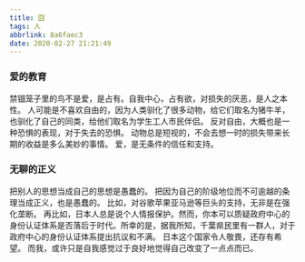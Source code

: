 ```yaml
---
title: 囧
tags: 人
abbrlink: 8a6faec3
date: 2020-02-27 21:21:49
---
```

### 爱的教育
禁锢笼子里的鸟不是爱，是占有。<!--more-->自我中心，占有欲，对损失的厌恶，是人之本性。
人可能是不喜欢自由的，因为人类驯化了很多动物，给它们取名为猪牛羊，也驯化了自己的同类，给他们取名为学生工人市民伴侣。
反对自由，大概也是一种恐惧的表现，对于失去的恐惧。
动物总是短视的，不会去想一时的损失带来长期的收益是多么美妙的事情。
爱，是无条件的信任和支持。

### 无聊的正义
把别人的思想当成自己的思想是愚蠢的。
把因为自己的阶级地位而不可逾越的条理当成正义，也是愚蠢的。
比如，对谷歌苹果亚马逊等巨头的支持，无非是在强化垄断。
再比如，日本人总是说个人情报保护。然而，你本可以质疑政府中心的身份认证体系是否落后于时代。所幸的是，据我所知，千葉県民里有一群人，对于政府中心的身份认证体系提出抗议和不满。
日本这个国家令人敬畏，还存有希望。
而我，或许只是自我感觉过于良好地觉得自己改变了一点点而已。